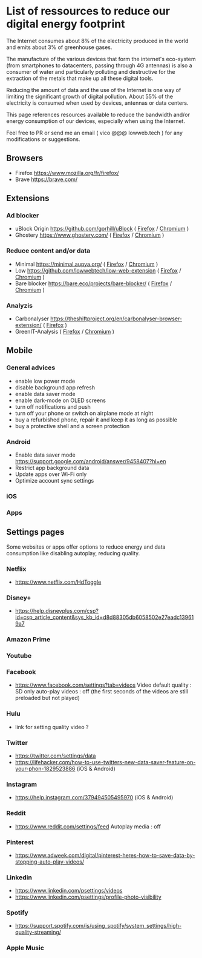 # List of ressources to reduce our digital energy footprint

The Internet consumes about 8% of the electricity produced in the world and emits about 3% of greenhouse gases.

The manufacture of the various devices that form the internet's eco-system (from smartphones to datacenters, passing through 4G antennas) is also a consumer of water and particularly polluting and destructive for the extraction of the metals that make up all these digital tools.

Reducing the amount of data and the use of the Internet is one way of limiting the significant growth of digital pollution. About 55% of the electricity is consumed when used by devices, antennas or data centers.

This page references resources available to reduce the bandwidth and/or energy consumption of our devices, especially when using the Internet.


Feel free to PR or send me an email ( vico @@@ lowweb.tech ) for any modifications or suggestions.



## Browsers

- Firefox https://www.mozilla.org/fr/firefox/
- Brave https://brave.com/

## Extensions

### Ad blocker
- uBlock Origin https://github.com/gorhill/uBlock ( [Firefox](https://addons.mozilla.org/firefox/addon/ublock-origin/) / [Chromium](https://chrome.google.com/webstore/detail/ublock-origin/cjpalhdlnbpafiamejdnhcphjbkeiagm) )
- Ghostery https://www.ghostery.com/ ( [Firefox](https://addons.mozilla.org/firefox/addon/ghostery/) / [Chromium](https://chrome.google.com/webstore/detail/ghostery-%E2%80%93-privacy-ad-blo/mlomiejdfkolichcflejclcbmpeaniij) )

### Reduce content and/or data
- Minimal https://minimal.aupya.org/ ( [Firefox](https://addons.mozilla.org/firefox/addon/minimal-internet-experience/) / [Chromium](https://chrome.google.com/webstore/detail/minimal/ekcdobhfchooihahjgcalnhmppadiomh) )
- Low https://github.com/lowwebtech/low-web-extension ( [Firefox](https://addons.mozilla.org/firefox/addon/low-web-extension/) / [Chromium](https://chrome.google.com/webstore/detail/low-web-extension/jllfpicflcigpegdmejghjhaehdiabfj) )
- Bare blocker https://bare.eco/projects/bare-blocker/ ( [Firefox](https://addons.mozilla.org/firefox/addon/bare-blocker/) / [Chromium](https://chrome.google.com/webstore/detail/bare-blocker/aleacnehgamlcjmcpmghlgfljcgjeclk) )

### Analyzis
- Carbonalyser https://theshiftproject.org/en/carbonalyser-browser-extension/ ( [Firefox](https://addons.mozilla.org/firefox/addon/carbonalyser/) )
- GreenIT-Analysis ( [Firefox](https://addons.mozilla.org/firefox/addon/greenit-analysis/) / [Chromium](https://chrome.google.com/webstore/detail/greenit-analysis/mofbfhffeklkbebfclfaiifefjflcpad) )


## Mobile

### General advices
- enable low power mode
- disable background app refresh
- enable data saver mode
- enable dark-mode on OLED screens
- turn off notifications and push
- turn off your phone or switch on airplane mode at night
- buy a refurbished phone, repair it and keep it as long as possible
- buy a protective shell and a screen protection

### Android
- Enable data saver mode https://support.google.com/android/answer/9458407?hl=en
- Restrict app background data
- Update apps over Wi-Fi only
- Optimize account sync settings

### iOS

### Apps


## Settings pages

Some websites or apps offer options to reduce energy and data consumption like disabling autoplay, reducing quality. 

### Netflix 
- https://www.netflix.com/HdToggle

### Disney+
- https://help.disneyplus.com/csp?id=csp_article_content&sys_kb_id=d8d88305db6058502e27eadc139619a7

### Amazon Prime

### Youtube

### Facebook
- https://www.facebook.com/settings?tab=videos
Video default quality : SD only
auto-play videos : off (the first seconds of the videos are still preloaded but not played)

### Hulu
- link for setting quality video ?

### Twitter
- https://twitter.com/settings/data
- https://lifehacker.com/how-to-use-twitters-new-data-saver-feature-on-your-phon-1829523886 (iOS & Android)

### Instagram
- https://help.instagram.com/379494505495970 (iOS & Android)

### Reddit
- https://www.reddit.com/settings/feed
Autoplay media : off

### Pinterest
- https://www.adweek.com/digital/pinterest-heres-how-to-save-data-by-stopping-auto-play-videos/

### Linkedin
- https://www.linkedin.com/psettings/videos
- https://www.linkedin.com/psettings/profile-photo-visibility

### Spotify
- https://support.spotify.com/is/using_spotify/system_settings/high-quality-streaming/

### Apple Music 



